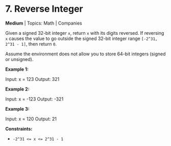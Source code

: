 # 7. Reverse Integer

**Medium** | Topics: Math | Companies

Given a signed 32-bit integer `x`, return `x` with its digits reversed. If reversing `x` causes the value to go outside the signed 32-bit integer range `[-2^31, 2^31 - 1]`, then return `0`.

Assume the environment does not allow you to store 64-bit integers (signed or unsigned).

**Example 1:**

Input: x = 123
Output: 321

**Example 2:**

Input: x = -123
Output: -321

**Example 3:**

Input: x = 120
Output: 21

**Constraints:**

*   `-2^31 <= x <= 2^31 - 1` 